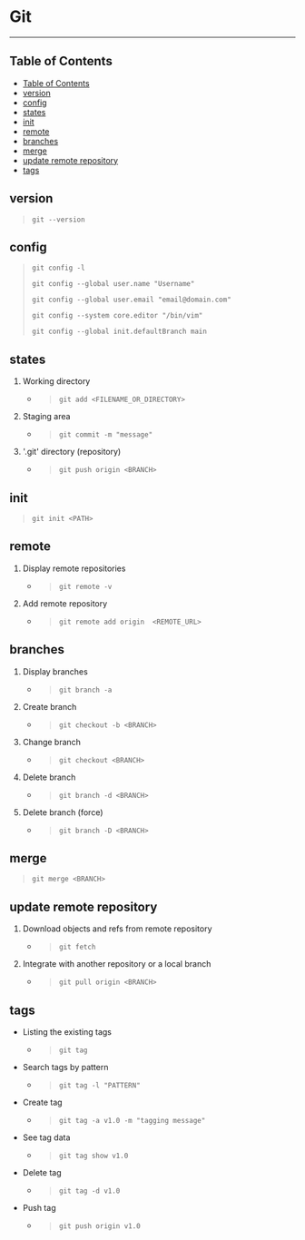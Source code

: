 # Git
***
## Table of Contents
  - [Table of Contents](#table-of-contents)
  - [version](#version)
  - [config](#config)
  - [states](#states)
  - [init](#init)
  - [remote](#remote)
  - [branches](#branches)
  - [merge](#merge)
  - [update remote repository](#update-remote-repository)
  - [tags](#tags)

## version
> `git --version`

## config
> `git config -l`
>
> `git config --global user.name "Username"`
>
> `git config --global user.email "email@domain.com"`
>
> `git config --system core.editor "/bin/vim"`
>
> `git config --global init.defaultBranch main`


## states
1.  Working directory
    - > `git add <FILENAME_OR_DIRECTORY>`
2.  Staging area
    - > `git commit -m "message"`
3.  '.git' directory (repository)
    - > `git push origin <BRANCH>`  

## init
> `git init <PATH>`


## remote
1.  Display remote repositories
    - > `git remote -v`
2.  Add remote repository
    - > `git remote add origin  <REMOTE_URL>`


## branches 
1.  Display branches
    -  > `git branch -a`
2.  Create branch
    -  > `git checkout -b <BRANCH>`
3.  Change branch
    -  > `git checkout <BRANCH>`
4.  Delete branch
    -  > `git branch -d <BRANCH>`
5.  Delete branch (force)
    -  > `git branch -D <BRANCH>`

## merge
> `git merge <BRANCH>`

## update remote repository
1. Download objects and refs from remote repository
   - > `git fetch`
2. Integrate with another repository or a local branch
   - > `git pull origin <BRANCH>`

## tags

* Listing the existing tags
  * > `git tag`
* Search tags by pattern 
  * > `git tag -l "PATTERN"`
* Create tag
  * > `git tag -a v1.0 -m "tagging message"`
* See tag data
  * > `git tag show v1.0`
* Delete tag
  * > `git tag -d v1.0`
* Push tag
  *  > `git push origin v1.0`